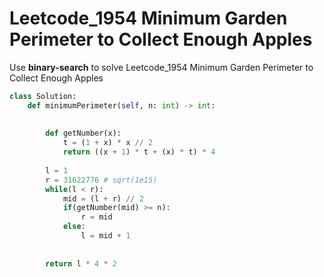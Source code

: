 # Leetcode_1954 Minimum Garden Perimeter to Collect Enough Apples


Use **binary-search** to solve Leetcode_1954 Minimum Garden Perimeter to Collect Enough Apples
<!--more-->

```python
class Solution:
    def minimumPerimeter(self, n: int) -> int:
        
        
        def getNumber(x):
            t = (1 + x) * x // 2
            return ((x + 1) * t + (x) * t) * 4
        
        l = 1
        r = 31622776 # sqrt(1e15)
        while(l < r):
            mid = (l + r) // 2
            if(getNumber(mid) >= n):
                r = mid
            else:
                l = mid + 1
        
        
        return l * 4 * 2
```
